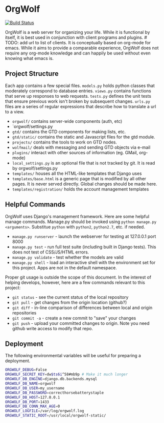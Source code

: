 OrgWolf
=======

[![Build Status](https://travis-ci.org/canismarko/orgwolf.svg?branch=master)](https://travis-ci.org/canismarko/orgwolf)

OrgWolf is a web server for organizing your life. While it is functional by itself, it is best used in conjunction with client programs and plugins. # TODO: add url to list of clients.
It is conceptually based on org-mode for emacs. While it aims to provide a comparable experience, OrgWolf does not require any org-mode knowledge and can happily be used without even knowing what emacs is.

Project Structure
-----------------
Each app contains a few special files. `models.py` holds python classes that moderately correspond to database entries. `views.py` contains functions that serve up responses to web requests. `tests.py` defines the unit tests that ensure previous work isn't broken by subsequent changes. `urls.py` files are a series of regular expressions that describe how to translate a url to a view.
+ `orgwolf/` contains server-wide components (auth, etc)
+ `orgwolf/settings.py
+ `gtd/` contains the GTD components for making lists, etc.
+ `gtd/static/` contains the static and Javascript files for the gtd module.
+ `projects/` contains the tools to work on GTD nodes.
+ `wolfmail/` deals with messaging and sending GTD objects via e-mail
+ `plugins/` interact with other sources of information (eg. GMail, org-mode)
+ `local_settings.py` is an optional file that is not tracked by git. It is read by orgwolf/settings.py
+ `templates/` houses all the HTML-like templates that Django uses
+ `templates/base.html` is a generic page that is modified by all other pages. It is never served directly. Global changes should be made here.
+ `templates/registration/` holds the account management templates

Helpful Commands
--------------------
OrgWolf uses Django's management framework. Here are some helpful manage commands. Manage.py should be invoked using `python manage.py <arguments>`. Substitue `python` with `python2`, `python2.7`, etc. if needed.
+ `manage.py runserver` - launch the webserver for testing at 127.0.0.1 port 8000
+ `manage.py test` - run full test suite (including built in Django tests). This does not test of CSS/JS/HTML errors.
+ `manage.py validate` - test whether the models are valid
+ `manage.py shell` - load an interactive shell with the environment set for this project. Apps are not in the default namespace.

Proper git usage is outside the scope of this document. In the interest of helping develops, however, here are a few commands relevant to this project:
+ `git status` - see the current status of the local repository
+ `git pull` - get changes from the origin location (github?)
+ `git diff` - in-line comparison of differences between local and origin repositories
+ `git commit -a` - create a new commit to "save" your changes
+ `git push` - upload your committed changes to origin. Note you need github write access to modify that repo.

Deployment
----------

The following environmental variables will be useful for preparing a deployment.

```bash
ORGWOLF_DEBUG=False
ORGWOLF_SECRET_KEY=dw$ts6i^58#mb9p # Make it much longer
ORGWOLF_DB_ENGINE=django.db.backends.mysql
ORGWOLF_DB_NAME=orgwolf
ORGWOLF_DB_USER=my_username
ORGWOLF_DB_PASSWORD=correcthorsebatterystaple
ORGWOLF_DB_HOST=127.0.0.1
ORGWOLF_DB_PORT=1433
ORGWOLF_DB_CONN_MAX_AGE=0
ORGWOLF_LOGFILE=/var/log/orgwolf.log
ORGWOLF_STATIC_ROOT=/usr/local/orgwolf-static/
```
